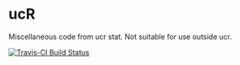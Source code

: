 ucR
=======

Miscellaneous code from ucr stat. 
Not suitable for use outside ucr.

[![Travis-CI Build Status](https://travis-ci.org/<USERNAME>/<REPO>.svg?branch=master)](https://travis-ci.org/renlund/ucR)